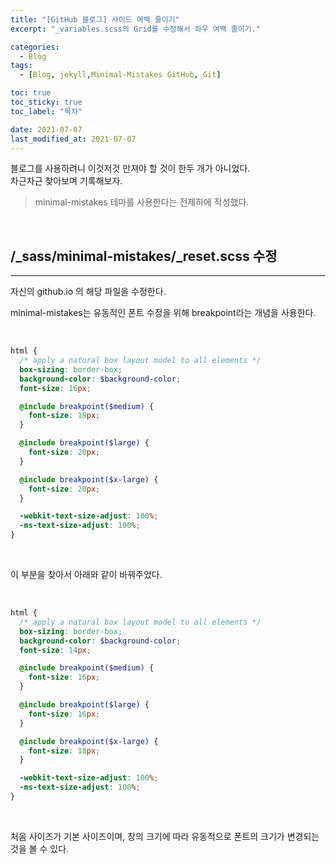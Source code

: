 ```yaml
---
title: "[GitHub 블로그] 사이드 여백 줄이기"
excerpt: "_variables.scss의 Grid를 수정해서 좌우 여백 줄이기."

categories:
  - Blog
tags:
  - [Blog, jekyll,Minimal-Mistakes GitHub, Git]

toc: true
toc_sticky: true
toc_label: "목차"

date: 2021-07-07
last_modified_at: 2021-07-07
---
```


블로그를 사용하려니 이것저것 만져야 할 것이 한두 개가 아니었다.   
차근차근 찾아보며 기록해보자.

> minimal-mistakes 테마를 사용한다는 전제하에 작성했다.

<br/>

## /_sass/minimal-mistakes/_reset.scss 수정

___

자신의 github.io 의 해당 파일을 수정한다.

minimal-mistakes는 유동적인 폰트 수정을 위해 breakpoint라는 개념을 사용한다.

<br/>

```scss
html {
  /* apply a natural box layout model to all elements */
  box-sizing: border-box;
  background-color: $background-color;
  font-size: 16px;

  @include breakpoint($medium) {
    font-size: 18px;
  }

  @include breakpoint($large) {
    font-size: 20px;
  }

  @include breakpoint($x-large) {
    font-size: 20px;
  }

  -webkit-text-size-adjust: 100%;
  -ms-text-size-adjust: 100%;
}
```
<br/>

이 부분을 찾아서 아래와 같이 바꿔주었다.

<br/>

```scss
html {
  /* apply a natural box layout model to all elements */
  box-sizing: border-box;
  background-color: $background-color;
  font-size: 14px;

  @include breakpoint($medium) {
    font-size: 16px;
  }

  @include breakpoint($large) {
    font-size: 16px;
  }

  @include breakpoint($x-large) {
    font-size: 18px;
  }

  -webkit-text-size-adjust: 100%;
  -ms-text-size-adjust: 100%;
}
```

<br/>

처음 사이즈가 기본 사이즈이며, 창의 크기에 따라 유동적으로 폰트의 크기가 변경되는 것을 볼 수 있다.